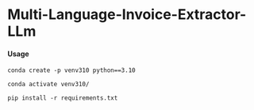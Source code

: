 # Multi-Language-Invoice-Extractor-LLm

#### Usage

```
conda create -p venv310 python==3.10
```


```
conda activate venv310/
```

```
pip install -r requirements.txt
```
